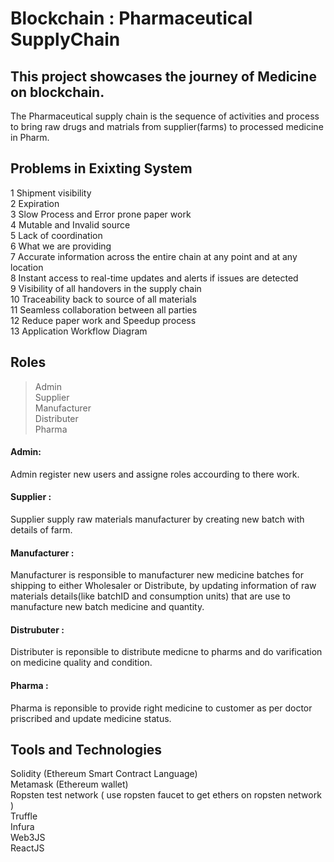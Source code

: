 # Blockchain : Pharmaceutical SupplyChain
## This project showcases the journey of Medicine on blockchain.

The Pharmaceutical supply chain is the sequence of activities and process to bring raw drugs and matrials from supplier(farms) to processed medicine in Pharm.

## Problems in Exixting System
 1 Shipment visibility<br />
 2 Expiration<br />
 3 Slow Process and Error prone paper work<br />
 4 Mutable and Invalid source<br />
 5 Lack of coordination<br />
 6 What we are providing<br />
 7 Accurate information across the entire chain at any point and at any location<br />
 8 Instant access to real-time updates and alerts if issues are detected<br />
 9 Visibility of all handovers in the supply chain<br />
 10 Traceability back to source of all materials<br />
 11 Seamless collaboration between all parties<br />
 12 Reduce paper work and Speedup process<br />
 13 Application Workflow Diagram<br />


## Roles
 > Admin<br />
 > Supplier<br />
 > Manufacturer<br />
 > Distributer<br />
 > Pharma<br />
 
<p><h4>Admin: </h4>  Admin register new users and assigne roles accourding to there work. <p />
<p><h4>Supplier : </h4>  Supplier supply raw materials manufacturer by creating new batch with details of farm.<p />
<p><h4>Manufacturer :</h4>  Manufacturer is responsible to manufacturer new medicine batches for shipping to either Wholesaler or Distribute, by updating information of raw materials details(like batchID and consumption units) that are use to manufacture new batch medicine and quantity.<p/>
<p><h4>Distrubuter : </h4>  Distributer is reponsible to distribute medicne to pharms and do varification on medicine quality and condition. <p />
<p><h4>Pharma :</h4>  Pharma is reponsible to provide right medicine to customer as per doctor priscribed and update medicine status.<p />

## Tools and Technologies
  Solidity (Ethereum Smart Contract Language)<br />
  Metamask (Ethereum wallet)<br />
  Ropsten test network ( use ropsten faucet to get ethers on ropsten network )<br />
  Truffle<br />
  Infura<br />
  Web3JS<br />
  ReactJS
